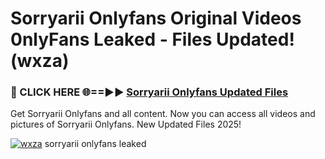 # Sorryarii Onlyfans Original Videos 0nlyFans Leaked - Files Updated! (wxza)

<h3>🔴 CLICK HERE 🌐==►► <a href="https://tinyurl.com/x26r9saj" rel="nofollow">Sorryarii Onlyfans Updated Files</a></h3>

Get Sorryarii Onlyfans and all content. Now you can access all videos and pictures of Sorryarii Onlyfans. New Updated Files 2025!

[![wxza](https://i.imgur.com/LkgZPqh.gif)](https://tinyurl.com/x26r9saj)
sorryarii onlyfans leaked